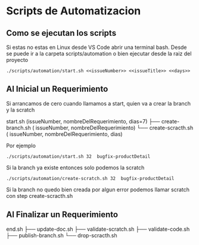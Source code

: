 # Scripts de Automatizacion

## Como se ejecutan los scripts

Si estas no estas en Linux desde VS Code abrir una terminal bash.
Desde se puede ir a la carpeta scripts/automation o bien ejecutar desde la raiz del proyecto

````
./scripts/automation/start.sh <<issueNumber>> <<issueTitle>> <<days>>
````

## Al Inicial un Requerimiento

Si arrancamos de cero cuando llamamos a start, quien va a crear la branch y la scratch

start.sh (issueNumber, nombreDelRequerimiento, dias=7)
├── create-branch.sh ( issueNumber, nombreDelRequerimiento)
└── create-scracth.sh ( issueNumber, nombreDelRequerimiento, dias)
    
Por ejemplo

````
./scripts/automation/start.sh 32  bugfix-productDetail
````

Si la branch ya existe entonces solo podemos la scratch 

````
./scripts/automation/create-scratch.sh 32  bugfix-productDetail
````

Si la branch no quedo bien creada por algun error podemos llamar scratch con step
create-scracth.sh 

## Al Finalizar un Requerimiento

end.sh
├── update-doc.sh
├── validate-scratch.sh
├── validate-code.sh
├── publish-branch.sh
└── drop-scracth.sh

